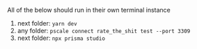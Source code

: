 All of the below should run in their own terminal instance

1. next folder: `yarn dev`
2. any folder: `pscale connect rate_the_shit test --port 3309`
3. next folder: `npx prisma studio`
